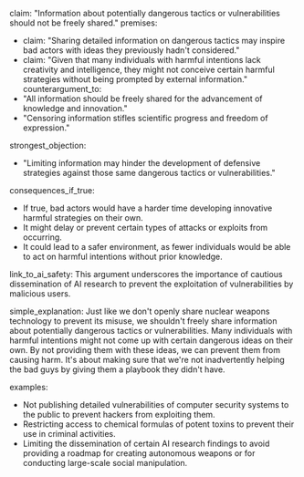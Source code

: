claim: "Information about potentially dangerous tactics or vulnerabilities should not be freely shared."
premises:
  - claim: "Sharing detailed information on dangerous tactics may inspire bad actors with ideas they previously hadn't considered."
  - claim: "Given that many individuals with harmful intentions lack creativity and intelligence, they might not conceive certain harmful strategies without being prompted by external information."
counterargument_to:
  - "All information should be freely shared for the advancement of knowledge and innovation."
  - "Censoring information stifles scientific progress and freedom of expression."

strongest_objection:
  - "Limiting information may hinder the development of defensive strategies against those same dangerous tactics or vulnerabilities."

consequences_if_true:
  - If true, bad actors would have a harder time developing innovative harmful strategies on their own.
  - It might delay or prevent certain types of attacks or exploits from occurring.
  - It could lead to a safer environment, as fewer individuals would be able to act on harmful intentions without prior knowledge.

link_to_ai_safety: This argument underscores the importance of cautious dissemination of AI research to prevent the exploitation of vulnerabilities by malicious users.

simple_explanation: Just like we don't openly share nuclear weapons technology to prevent its misuse, we shouldn't freely share information about potentially dangerous tactics or vulnerabilities. Many individuals with harmful intentions might not come up with certain dangerous ideas on their own. By not providing them with these ideas, we can prevent them from causing harm. It's about making sure that we're not inadvertently helping the bad guys by giving them a playbook they didn't have.

examples:
  - Not publishing detailed vulnerabilities of computer security systems to the public to prevent hackers from exploiting them.
  - Restricting access to chemical formulas of potent toxins to prevent their use in criminal activities.
  - Limiting the dissemination of certain AI research findings to avoid providing a roadmap for creating autonomous weapons or for conducting large-scale social manipulation.